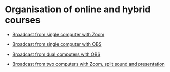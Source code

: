 # Organisation of online and hybrid courses

-   [Broadcast from single computer with Zoom](01_Single_computer_Zoom.md)

-   [Broadcast from single computer with OBS](02_Single_computer_OBS.md)

-   [Broadcast from dual computers with OBS](03_Dual_computers_OBS.md)  

-   [Broadcast from two computers with Zoom, split sound and presentation](04_Dual_computers_split_Zoom.md)


